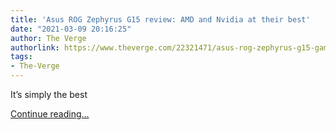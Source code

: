 ```yaml
---
title: 'Asus ROG Zephyrus G15 review: AMD and Nvidia at their best'
date: "2021-03-09 20:16:25"
author: The Verge
authorlink: https://www.theverge.com/22321471/asus-rog-zephyrus-g15-gaming-laptop-review
tags:
- The-Verge
---
```

<p>It’s simply the best</p>
  <p>
    <a href="https://www.theverge.com/22321471/asus-rog-zephyrus-g15-gaming-laptop-review">Continue reading&hellip;</a>
  </p>